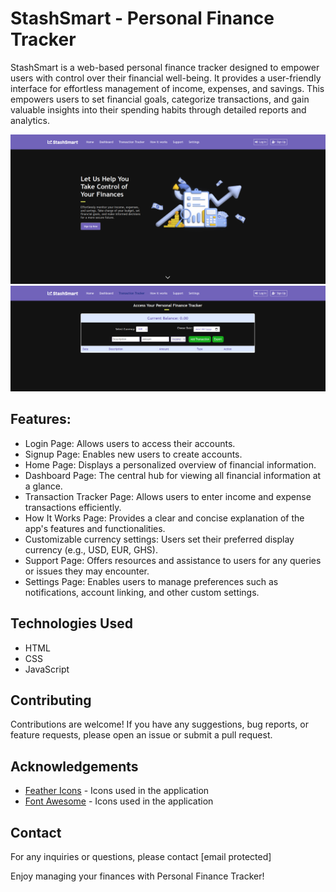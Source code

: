 # StashSmart - Personal Finance Tracker

StashSmart is a web-based personal finance tracker designed to empower users with control over their financial well-being.  It provides a user-friendly interface for effortless management of income, expenses, and savings. This empowers users to set financial goals, categorize transactions, and gain valuable insights into their spending habits through detailed reports and analytics. 

![Personal-Finance-Tracker](sc-finished-product.png)
![Personal-Finance-Tracker](sc1-finished-product.png)

## Features:

* Login Page: Allows users to access their accounts.
* Signup Page: Enables new users to create accounts.
* Home Page: Displays a personalized overview of financial information.
* Dashboard Page: The central hub for viewing all financial information at a glance.
* Transaction Tracker Page: Allows users to enter income and expense transactions efficiently.
* How It Works Page: Provides a clear and concise explanation of the app's features and functionalities.
* Customizable currency settings:  Users set their preferred display currency (e.g., USD, EUR, GHS).
* Support Page: Offers resources and assistance to users for any queries or issues they may encounter.
* Settings Page: Enables users to manage preferences such as notifications, account linking, and other custom settings.

## Technologies Used

- HTML
- CSS
- JavaScript

## Contributing

Contributions are welcome! If you have any suggestions, bug reports, or feature requests, please open an issue or submit a pull request.

## Acknowledgements

- [Feather Icons](https://feathericons.com/) - Icons used in the application
- [Font Awesome](https://fontawesome.com/) - Icons used in the application

## Contact

For any inquiries or questions, please contact [email protected]

Enjoy managing your finances with Personal Finance Tracker!
